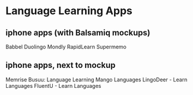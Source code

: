 # Language Learning Apps 

## iphone apps (with Balsamiq mockups)
Babbel
Duolingo
Mondly
RapidLearn
Supermemo

## iphone apps, next to mockup
Memrise
Busuu: Language Learning
Mango Languages
LingoDeer - Learn Languages
FluentU - Learn Languages


